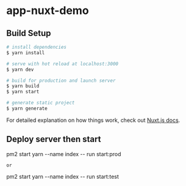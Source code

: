 # app-nuxt-demo

## Build Setup

```bash
# install dependencies
$ yarn install

# serve with hot reload at localhost:3000
$ yarn dev

# build for production and launch server
$ yarn build
$ yarn start

# generate static project
$ yarn generate
```

For detailed explanation on how things work, check out [Nuxt.js docs](https://nuxtjs.org).


## Deploy server then start

pm2 start yarn --name index -- run start:prod

`or`

pm2 start yarn --name index -- run start:test
